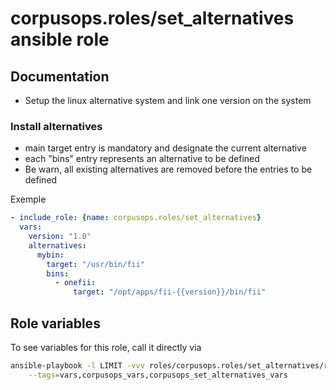 # corpusops.roles/set_alternatives ansible role

## Documentation

- Setup the linux alternative system and link one version on the system

### Install alternatives
- main target entry is mandatory and designate the current alternative
- each "bins" entry represents an alternative to be defined
- Be warn, all existing alternatives are removed before the entries to be defined

Exemple
```yaml
- include_role: {name: corpusops.roles/set_alternatives}
  vars:
    version: "1.0"
    alternatives:
      mybin:
        target: "/usr/bin/fii"
        bins:
          - onefii:
              target: "/opt/apps/fii-{{version}}/bin/fii"
```

## Role variables
To see variables for this role, call it directly via
```bash
ansible-playbook -l LIMIT -vvv roles/corpusops.roles/set_alternatives/role.yml \
    --tags=vars,corpusops_vars,corpusops_set_alternatives_vars
```
